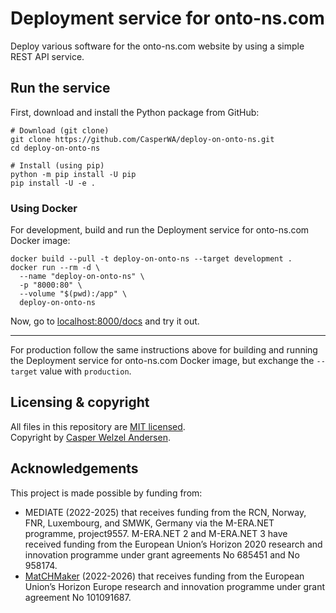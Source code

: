 # Deployment service for onto-ns.com

Deploy various software for the onto-ns.com website by using a simple REST API service.

## Run the service

First, download and install the Python package from GitHub:

```shell
# Download (git clone)
git clone https://github.com/CasperWA/deploy-on-onto-ns.git
cd deploy-on-onto-ns

# Install (using pip)
python -m pip install -U pip
pip install -U -e .
```

### Using Docker

For development, build and run the Deployment service for onto-ns.com Docker image:

```shell
docker build --pull -t deploy-on-onto-ns --target development .
docker run --rm -d \
  --name "deploy-on-onto-ns" \
  -p "8000:80" \
  --volume "$(pwd):/app" \
  deploy-on-onto-ns
```

Now, go to [localhost:8000/docs](http://localhost:8000/docs) and try it out.

---

For production follow the same instructions above for building and running the Deployment service for onto-ns.com Docker image, but exchange the `--target` value with `production`.

## Licensing & copyright

All files in this repository are [MIT licensed](LICENSE).  
Copyright by [Casper Welzel Andersen](https://github.com/CasperWA).

## Acknowledgements

This project is made possible by funding from:

- MEDIATE (2022-2025) that receives funding from the RCN, Norway, FNR, Luxembourg, and SMWK, Germany via the M-ERA.NET programme, project9557.
  M-ERA.NET 2 and M-ERA.NET 3 have received funding from the European Union’s Horizon 2020 research and innovation programme under grant agreements No 685451 and No 958174.
- [MatCHMaker](https://he-matchmaker.eu) (2022-2026) that receives funding from the European Union’s Horizon Europe research and innovation programme under grant agreement No 101091687.
